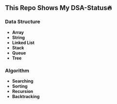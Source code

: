 ## This Repo Shows My DSA-Status🔥
### Data Structure
- **Array**
- **String**
- **Linked List**
- **Stack**
- **Queue**
- **Tree**
### Algorithm
- **Searching**
- **Sorting**
- **Recursion**
- **Backtracking**
